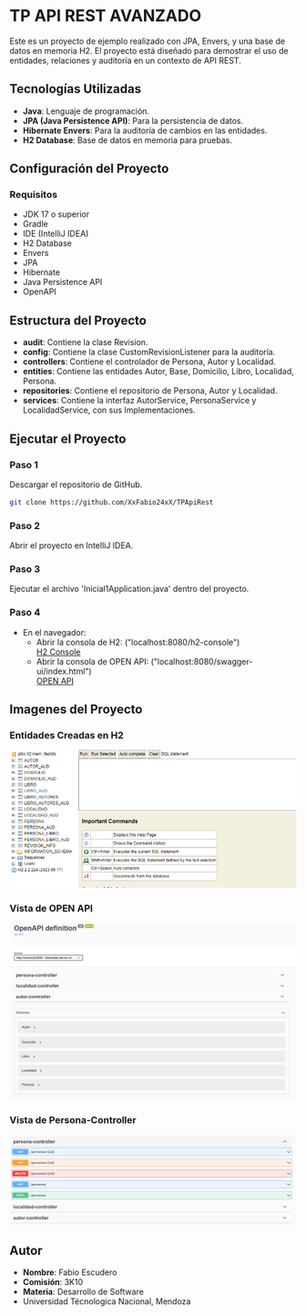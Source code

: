 # TP API REST AVANZADO

Este es un proyecto de ejemplo realizado con JPA, Envers, y una base de datos en memoria H2. El proyecto está diseñado para demostrar el uso de entidades, relaciones y auditoría en un contexto de API REST.

## Tecnologías Utilizadas

- **Java**: Lenguaje de programación.
- **JPA (Java Persistence API)**: Para la persistencia de datos.
- **Hibernate Envers**: Para la auditoría de cambios en las entidades.
- **H2 Database**: Base de datos en memoria para pruebas.

## Configuración del Proyecto

### Requisitos

- JDK 17 o superior
- Gradle
- IDE (IntelliJ IDEA)
- H2 Database
- Envers
- JPA
- Hibernate
- Java Persistence API
- OpenAPI

## Estructura del Proyecto
- **audit**: Contiene la clase Revision.
- **config**: Contiene la clase CustomRevisionListener para la auditoría.
- **controllers**: Contiene el controlador de Persona, Autor y Localidad.
- **entities**: Contiene las entidades Autor, Base, Domicilio, Libro, Localidad, Persona.
- **repositories**: Contiene el repositorio de Persona, Autor y Localidad.
- **services**: Contiene la interfaz AutorService, PersonaService y LocalidadService, con sus Implementaciones.

## Ejecutar el Proyecto
### Paso 1
Descargar el repositorio de GitHub.

```bash
git clone https://github.com/XxFabio24xX/TPApiRest
```
### Paso 2
Abrir el proyecto en IntelliJ IDEA.
### Paso 3
Ejecutar el archivo 'Inicial1Application.java' dentro del proyecto.

### Paso 4
- En el navegador: 
  - Abrir la consola de H2: ("localhost:8080/h2-console")\
  [H2 Console](http://localhost:8080/h2-console)
  - Abrir la consola de OPEN API: ("localhost:8080/swagger-ui/index.html")\
  [OPEN API](http://localhost:8080/swagger-ui/index.html)



## Imagenes del Proyecto
### Entidades Creadas en H2
![H2](./capturas%20proyecto/Captura%20H2.png)

### Vista de OPEN API
![OPEN API](./capturas%20proyecto/Open%20API.png)

### Vista de Persona-Controller
![PERSONA-CONTROLLER](./capturas%20proyecto/Controller.png)

## Autor

- **Nombre**: Fabio Escudero
- **Comisión**: 3K10
- **Materia**: Desarrollo de Software
- Universidad Técnologica Nacional, Mendoza